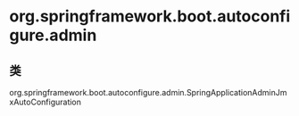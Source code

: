 # org.springframework.boot.autoconfigure.admin

## 类

org.springframework.boot.autoconfigure.admin.SpringApplicationAdminJmxAutoConfiguration




